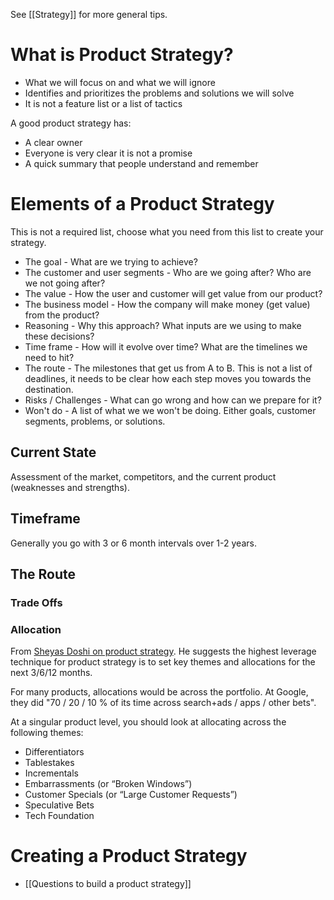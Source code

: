 See [[Strategy]] for more general tips.

# What is Product Strategy?
- What we will focus on and what we will ignore
- Identifies and prioritizes the problems and solutions we will solve
- It is not a feature list or a list of tactics

A good product strategy has:
- A clear owner
- Everyone is very clear it is not a promise
- A quick summary that people understand and remember

# Elements of a Product Strategy
This is not a required list, choose what you need from this list to create your strategy.
- The goal - What are we trying to achieve?
- The customer and user segments - Who are we going after? Who are we not going after?
- The value - How the user and customer will get value from our product?
- The business model - How the company will make money (get value) from the product?
- Reasoning - Why this approach? What inputs are we using to make these decisions? 
- Time frame - How will it evolve over time? What are the timelines we need to hit?
- The route - The milestones that get us from A to B. This is not a list of deadlines, it needs to be clear how each step moves you towards the destination.
- Risks / Challenges - What can go wrong and how can we prepare for it?
- Won't do - A list of what we we won't be doing. Either goals, customer segments, problems, or solutions.

## Current State
Assessment of the market, competitors, and the current product (weaknesses and strengths).

## Timeframe
Generally you go with 3 or 6 month intervals over 1-2 years. 

## The Route
### Trade Offs


### Allocation
From [Sheyas Doshi on product strategy](https://twitter.com/shreyas/status/1320105221570228224). He suggests the highest leverage technique for product strategy is to set key themes and allocations for the next 3/6/12 months. 

For many products, allocations would be across the portfolio. At Google, they did "70 / 20 / 10 % of its time across search+ads / apps / other bets".

At a singular product level, you should look at allocating across the following themes:
- Differentiators
- Tablestakes
- Incrementals
- Embarrassments (or “Broken Windows”)
- Customer Specials (or “Large Customer Requests”)
- Speculative Bets
- Tech Foundation

# Creating a Product Strategy
- [[Questions to build a product strategy]]
